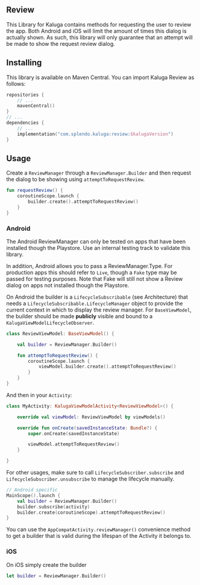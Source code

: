 ## Review
This Library for Kaluga contains methods for requesting the user to review the app.
Both Android and iOS will limit the amount of times this dialog is actually shown.
As such, this library will only guarantee that an attempt will be made to show the request review dialog.

## Installing
This library is available on Maven Central. You can import Kaluga Review as follows:

```kotlin
repositories {
    // ...
    mavenCentral()
}
// ...
dependencies {
    // ...
    implementation("com.splendo.kaluga:review:$kalugaVersion")
}
```

## Usage
Create a `ReviewManager` through a `ReviewManager.Builder` and then request the dialog to be showing using `attemptToRequestReview`.

```kotlin
fun requestReview() {
    coroutineScope.launch {
        builder.create().attemptToRequestReview()
    }
}
```

### Android
The Android ReviewManager can only be tested on apps that have been installed though the Playstore.
Use an internal testing track to validate this library.

In addition, Android allows you to pass a ReviewManager.Type.
For production apps this should refer to `Live`, though a `Fake` type may be passed for testing purposes.
Note that Fake will still not show a Review dialog on apps not installed though the Playstore.

On Android the builder is a `LifecycleSubscribable` (see Architecture) that needs a `LifecycleSubscribable.LifecycleManager` object to provide the current context in which to display the review manager.
For `BaseViewModel`, the builder should be made **publicly** visible and bound to a `KalugaViewModelLifecycleObserver`.

```kotlin
class ReviewViewModel: BaseViewModel() {

    val builder = ReviewManager.Builder()

    fun attemptToRequestReview() {
        coroutineScope.launch {
            viewModel.builder.create().attemptToRequestReview()
        }
    }
}
```

And then in your `Activity`:

```kotlin
class MyActivity: KalugaViewModelActivity<ReviewViewModel>() {

    override val viewModel: ReviewViewModel by viewModels()

    override fun onCreate(savedInstanceState: Bundle?) {
        super.onCreate(savedInstanceState)

        viewModel.attemptToRequestReview()
    }

}
```

For other usages, make sure to call `LifecycleSubscriber.subscribe` and `LifecycleSubscriber.unsubscribe` to manage the lifecycle manually.

```kotlin
// Android specific
MainScope().launch {
    val builder = ReviewManager.Builder()
    builder.subscribe(activity)
    builder.create(coroutineScope).attemptToRequestReview()
}
```

You can use the `AppCompatActivity.reviewManager()` convenience method to get a builder that is valid during the lifespan of the Activity it belongs to.

### iOS
On iOS simply create the builder

```swift
let builder = ReviewManager.Builder()
```

